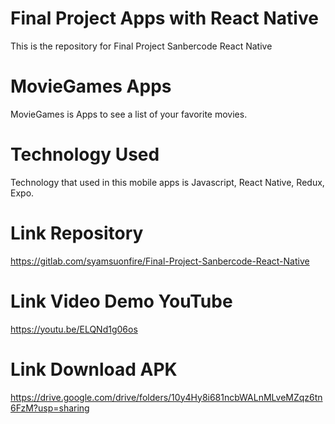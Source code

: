 # Final Project Apps with React Native

This is the repository for Final Project Sanbercode React Native

# MovieGames Apps

MovieGames is Apps to see a list of your favorite movies.

# Technology Used

Technology that used in this mobile apps is Javascript, React Native, Redux, Expo.

# Link Repository

https://gitlab.com/syamsuonfire/Final-Project-Sanbercode-React-Native

# Link Video Demo YouTube

https://youtu.be/ELQNd1g06os

# Link Download APK

https://drive.google.com/drive/folders/10y4Hy8i681ncbWALnMLveMZqz6tn6FzM?usp=sharing
